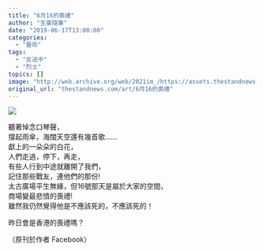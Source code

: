 ```yaml
---
title: "6月16的喪禮"
author: "生豪隨筆"
date: "2019-06-17T13:00:00"
categories:
  - "藝術"
tags:
  - "反送中"
  - "烈士"
topics: []
image: "http://web.archive.org/web/2021im_/https://assets.thestandnews.com/media/photos/skerech_ltJ4A.jpg"
original_url: "thestandnews.com/art/6月16的喪禮"
---
```

![](http://web.archive.org/web/2021im_/https://assets.thestandnews.com/media/photos/skerech_ltJ4A.jpg)

聽著悼念口琴聲，  
撐起雨傘，海闊天空還有幾首歌......  
獻上的一朵朵的白花，  
人們走過，停下，再走，  
有些人行到中途就離開了我們，  
記住那些戰友，連他們的那份!  
太古廣場平生無緣，但16號那天是屬於大家的空間，  
商場變最悲憤的喪禮!  
雖然我仍然覺得他是不應該死的，不應該死的！

昨日會是香港的喪禮嗎？

（原刊於作者 Facebook）